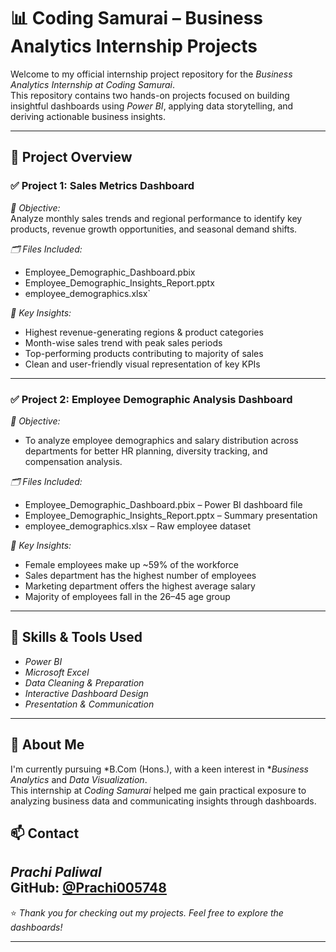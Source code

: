 # 📊 Coding Samurai – Business Analytics Internship Projects

Welcome to my official internship project repository for the *Business Analytics Internship at Coding Samurai*.  
This repository contains two hands-on projects focused on building insightful dashboards using *Power BI*, applying data storytelling, and deriving actionable business insights.

---

## 🚀 Project Overview

### ✅ Project 1: Sales Metrics Dashboard

*🎯 Objective:*  
Analyze monthly sales trends and regional performance to identify key products, revenue growth opportunities, and seasonal demand shifts.

*🗂 Files Included:*
- Employee_Demographic_Dashboard.pbix  
- Employee_Demographic_Insights_Report.pptx 
- employee_demographics.xlsx`

*📌 Key Insights:*
- Highest revenue-generating regions & product categories  
- Month-wise sales trend with peak sales periods  
- Top-performing products contributing to majority of sales  
- Clean and user-friendly visual representation of key KPIs  

---

### ✅ Project 2: Employee Demographic Analysis Dashboard

*🎯 Objective:*  
- To analyze employee demographics and salary distribution across departments for better HR planning, diversity tracking, and compensation analysis.

*🗂 Files Included:*
- Employee_Demographic_Dashboard.pbix – Power BI dashboard file
- Employee_Demographic_Insights_Report.pptx – Summary presentation 
- employee_demographics.xlsx – Raw employee dataset

*📌 Key Insights:*
- Female employees make up ~59% of the workforce
- Sales department has the highest number of employees
- Marketing department offers the highest average salary
- Majority of employees fall in the 26–45 age group

---

## 🧠 Skills & Tools Used

- *Power BI*
- *Microsoft Excel*
- *Data Cleaning & Preparation*
- *Interactive Dashboard Design*
- *Presentation & Communication*

---

## 🙋 About Me

I'm currently pursuing *B.Com (Hons.), with a keen interest in **Business Analytics* and *Data Visualization*.  
This internship at *Coding Samurai* helped me gain practical exposure to analyzing business data and communicating insights through dashboards.

## 📫 Contact

*Prachi Paliwal*  
GitHub: [@Prachi005748](https://github.com/Prachi005748)  
---

⭐ *Thank you for checking out my projects. Feel free to explore the dashboards!*

---
